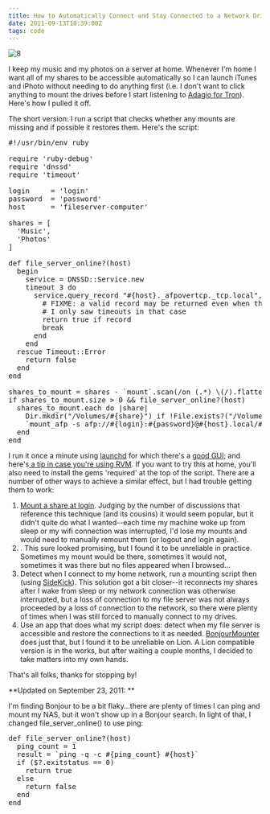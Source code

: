 ```yaml
---
title: How to Automatically Connect and Stay Connected to a Network Drive on OS X
date: 2011-09-13T18:39:00Z
tags: code
---
```

![8]

I keep my music and my photos on a server at home. Whenever I'm home I 
want all of my shares to be accessible automatically so I can launch 
iTunes and iPhoto without needing to do anything first (i.e. I don't 
want to click anything to mount the drives before I start listening to 
[Adagio for Tron][1]). Here's how I pulled it off.

The short version: I run a script that checks whether any mounts are 
missing and if possible it restores them. Here's the script:

<pre>#!/usr/bin/env ruby

require 'ruby-debug'
require 'dnssd'
require 'timeout'

login     = 'login'
password  = 'password'
host      = 'fileserver-computer'

shares = [
  'Music',
  'Photos'
]

def file_server_online?(host)
  begin
    service = DNSSD::Service.new
    timeout 3 do
      service.query_record "#{host}._afpovertcp._tcp.local", DNSSD::Record::SRV do |record|
        # FIXME: a valid record may be returned even when the server is missing, not sure...
        # I only saw timeouts in that case
        return true if record
        break
      end
    end
  rescue Timeout::Error
    return false
  end
end

shares_to_mount = shares - `mount`.scan(/on (.*) \(/).flatten.select {|a| a =~ /^\/Volumes\//}.map {|a| a.sub('/Volumes/','')}
if shares_to_mount.size &gt; 0 && file_server_online?(host)
  shares_to_mount.each do |share|
    Dir.mkdir("/Volumes/#{share}") if !File.exists?("/Volumes/#{share}")
    `mount_afp -s afp://#{login}:#{password}@#{host}.local/#{share} /Volumes/#{share}`
  end
end</pre>

I run it once a minute using [launchd][2] for which there's a [good 
GUI][3]; and here's[ a tip in case you're using RVM][4]. If you want to 
try this at home, you'll also need to install the gems 'required' at the 
top of the script. There are a number of other ways to achieve a similar 
effect, but I had trouble getting them to work:

1.  [Mount a share at login][5]. Judging by the number of discussions 
that reference this technique (and its cousins) it would seem popular, 
but it didn't quite do what I wanted--each time my machine woke up from 
sleep or my wifi connection was interrupted, I'd lose my mounts and 
would need to manually remount them (or logout and login again).
2.  <Use the automount feature of OSX>. This sure looked promising, but 
I found it to be unreliable in practice. Sometimes my mount would be 
there, sometimes it would not, sometimes it was there but no files 
appeared when I browsed...
3.  Detect when I connect to my home network, run a mounting script then 
(using [SideKick][6]). This solution got a bit closer--it reconnects my 
shares after I wake from sleep or my network connection was otherwise 
interrupted, but a loss of connection to my file server was not always 
proceeded by a loss of connection to the network, so there were plenty 
of times when I was still forced to manually connect to my drives.
4.  Use an app that does what my script does: detect when my file server 
is accessible and restore the connections to it as needed. 
[BonjourMounter][7] does just that, but I found it to be unreliable on 
Lion. A Lion compatible version is in the works, but after waiting a 
couple months, I decided to take matters into my own hands.

That's all folks, thanks for stopping by! 

**Updated on September 23, 2011: **

I'm finding Bonjour to be a bit flaky...there are plenty of 
times I can ping and mount my NAS, but it won't show up in a Bonjour search. 
In light of that, I changed file\_server\_online() to use ping:

<pre>def file_server_online?(host)
  ping_count = 1
  result = `ping -q -c #{ping_count} #{host}`
  if ($?.exitstatus == 0)
    return true
  else
    return false
  end
end</pre>

 [1]: http://www.amazon.com/Adagio-For-Tron/dp/B004EIAPXQ/ref=sr_1_1?ie=UTF8&qid=1315965192&sr=8-1
 [2]: http://en.wikipedia.org/wiki/Launchd
 [3]: http://itunes.apple.com/se/app/lingon-3/id450201424?ls=1&mt=12 "Lingon in the App Store"
 [4]: http://stackoverflow.com/questions/2398722/script-executes-successfully-in-commandline-but-not-as-a-cronjob
 [5]: http://www.ehow.com/how_4549984_mount-remote-volume-startup-mac.html
 [6]: http://oomphalot.com/sidekick/
 [7]: http://bonjourmounter.gestosoft.com/en/
 [8]: https://ggr_com.s3.amazonaws.com/images/automount_screenshot.jpg
